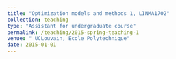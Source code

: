 ```yaml
---
title: "Optimization models and methods 1, LINMA1702"
collection: teaching
type: "Assistant for undergraduate course"
permalink: /teaching/2015-spring-teaching-1
venue: " UCLouvain, Ecole Polytechnique"
date: 2015-01-01
---
```

